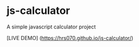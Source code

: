 # js-calculator
A simple javascript calculator project


[LIVE DEMO] (https://hrs070.github.io/js-calculator/)
